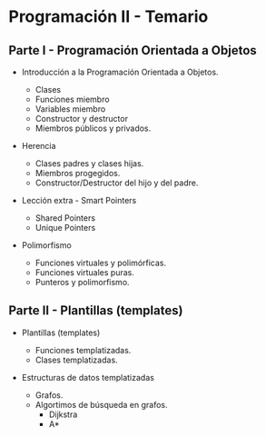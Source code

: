 # Programación II - Temario

## Parte I - Programación Orientada a Objetos
 * Introducción a la Programación Orientada a Objetos.
   * Clases
   * Funciones miembro
   * Variables miembro
   * Constructor y destructor
   * Miembros públicos y privados.

 * Herencia
   * Clases padres y clases hijas.
   * Miembros progegidos.
   * Constructor/Destructor del hijo y del padre.

 * Lección extra - Smart Pointers
   * Shared Pointers
   * Unique Pointers

 * Polimorfismo
   * Funciones virtuales y polimórficas.
   * Funciones virtuales puras.
   * Punteros y polimorfismo.

## Parte II - Plantillas (templates)

 * Plantillas (templates)
   * Funciones templatizadas.
   * Clases templatizadas.

 * Estructuras de datos templatizadas
   * Grafos.
   * Algortimos de búsqueda en grafos.
     * Dijkstra
     * A*